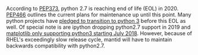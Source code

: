 According to [PEP373](https://www.python.org/dev/peps/pep-0373/), python 2.7 is reaching end of life (EOL) in 2020.
[PEP466](https://www.python.org/dev/peps/pep-0466/) outlines the current plans for maintenance up until this point.
Many python projects have [pledged to transition to python 3](http://www.python3statement.org/) before this EOL as well.
Of special note is are ipython dropping python2.7 support in 2019 and
[matplotlib only supporting python3 starting July 2018](https://mail.python.org/pipermail/matplotlib-devel/2016-May/000374.html).
However, because of RHEL's exceedingly slow release cycle, mantid will have to maintain backwards compatibility with python2.7.
